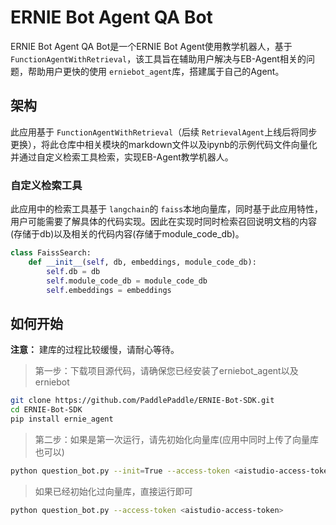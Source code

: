 # ERNIE Bot Agent QA Bot

ERNIE Bot Agent QA Bot是一个ERNIE Bot Agent使用教学机器人，基于 `FunctionAgentWithRetrieval`，该工具旨在辅助用户解决与EB-Agent相关的问题，帮助用户更快的使用 `erniebot_agent`库，搭建属于自己的Agent。

## 架构

此应用基于 `FunctionAgentWithRetrieval`（后续 `RetrievalAgent`上线后将同步更换），将此仓库中相关模块的markdown文件以及ipynb的示例代码文件向量化并通过自定义检索工具检索，实现EB-Agent教学机器人。

### 自定义检索工具

此应用中的检索工具基于 `langchain`的 `faiss`本地向量库，同时基于此应用特性，用户可能需要了解具体的代码实现。因此在实现时同时检索召回说明文档的内容(存储于db)以及相关的代码内容(存储于module_code_db)。

```python
class FaissSearch:
    def __init__(self, db, embeddings, module_code_db):
        self.db = db
        self.module_code_db = module_code_db
        self.embeddings = embeddings
```

## 如何开始

**注意：** 建库的过程比较缓慢，请耐心等待。

> 第一步：下载项目源代码，请确保您已经安装了erniebot_agent以及erniebot

```bash
git clone https://github.com/PaddlePaddle/ERNIE-Bot-SDK.git
cd ERNIE-Bot-SDK
pip install ernie_agent
```

> 第二步：如果是第一次运行，请先初始化向量库(应用中同时上传了向量库也可以)

```bash
python question_bot.py --init=True --access-token <aistudio-access-token>
```

> 如果已经初始化过向量库，直接运行即可

```bash
python question_bot.py --access-token <aistudio-access-token>
```
